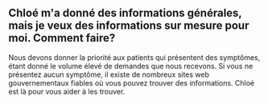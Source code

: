 ## Chloé m'a donné des informations générales, mais je veux des informations sur mesure pour moi. Comment faire?

Nous devons donner la priorité aux patients qui présentent des symptômes, étant donné le volume élevé de demandes que nous recevons. Si vous ne présentez aucun symptôme, il existe de nombreux sites web gouvernementaux fiables où vous pouvez trouver des informations. Chloé est là pour vous aider à les trouver.
